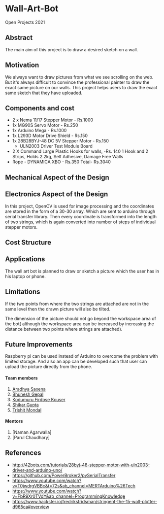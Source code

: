 # Wall-Art-Bot
Open Projects 2021

## Abstract

The main aim of this project is to draw a desired sketch on a wall.

## Motivation
We always want to draw pictures from what we see scrolling on the web. But it's always difficult to convince the professional painter to draw the exact same picture on our walls. This project helps users to draw the exact same sketch that they have uploaded.

## Components and cost
* 2 x Nema 11/17 Stepper Motor       - Rs.1000                                     
* 1x MG90S Servo Motor               - Rs.250                                     
* 1x Arduino Mega                    - Rs.1000                                     
* 1x L293D Motor Drive Shield        - Rs.150                                    
* 1x 28B28BYJ-48 DC 5V Stepper Motor - Rs.150
  + ULN2003 Driver Test Module Board
* 2 X Command Large Plastic Hooks for walls, -Rs. 140
 1 Hook and 2 Strips, Holds 2.2kg, Self Adhesive, Damage Free Walls
* Rope - DYNAMICA XBO       	     - Rs.350
				     Total- Rs.3040

## Mechanical Aspect of the Design
 
## Electronics Aspect of the Design
 In this project, OpenCV is used for image processing and the coordinates are stored in the form of a 30-30 array. Which are sent to arduino through serial transfer library. Then every coordinate is transformed into the length of two strings, which is again converted into number of steps of individual stepper motors.
## Cost Structure

## Applications
The wall art bot is planned to draw or sketch a picture which the user has in his laptop or phone.
## Limitations

If the two points from where the two strings are attached are not in the same level then the drawn picture will also be tilted.

The dimension of the picture should not go beyond the workspace area of the bot( although the workspace area can be increased by increasing the distance between two points where strings are attached).

## Future Improvements
Raspberry pi can be used instead of Arduino to overcome the problem with limited storage. And also an app can be developed such that user can upload the picture directly from the phone.
#### Team members

1. [Aradhya Saxena](https://github.com/aries2001)
2. [Bhunesh Gepal](https://github.com/Bhunesh22)
3. [Kodumuru Firdose Kouser](https://github.com/fidosekouser1902)
4. [Shikar Gupta](https://github.com/shikhar2624)
5. [Trishit Mondal](https://github.com/trishit-byte)


#### Mentors
1. [Naman Agarwalla]
2. [Parul Chaudhary]

## References
* http://42bots.com/tutorials/28byj-48-stepper-motor-with-uln2003-driver-and-arduino-uno/
* https://github.com/PowerBroker2/pySerialTransfer
* https://www.youtube.com/watch?v=T0jwdrgVBBc&t=72s&ab_channel=MERTArduino%26Tech
* https://www.youtube.com/watch?v=FbR9Xr0TVdY&ab_channel=ProgrammingKnowledge
* https://www.hackster.io/fredrikstridsman/stringent-the-15-wall-plotter-d965ca#overview

